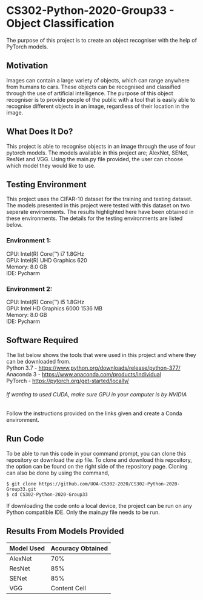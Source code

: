 # CS302-Python-2020-Group33 - Object Classification #

The purpose of this project is to create an object recogniser with the help of PyTorch models. 

## Motivation ##

Images can contain a large variety of objects, which can range anywhere from humans to cars. These objects can be recognised 
and classified through the use of artificial intelligence. The purpose of this object recogniser is to provide people of the
public with a tool that is easily able to recognise different objects in an image, regardless of their location in the image.

## What Does It Do? ##
This project is able to recognise objects in an image through the use of four pytorch models. The models available in this project are; AlexNet, SENet, ResNet and VGG. Using the main.py file provided, the user can choose which model they would like to use.

## Testing Environment ##
This project uses the CIFAR-10 dataset for the training and testing dataset. The models presented in this project were tested with this dataset on two seperate environments. The results highlighted here have been 
obtained in these environments. The details for the testing environments 
are listed below. <br />
### Environment 1: <br />
CPU: Intel(R) Core(™) i7 1.8GHz <br />
GPU: Intel(R) UHD Graphics 620 <br />
Memory: 8.0 GB <br />
IDE: Pycharm <br />
### Environment 2: <br />
CPU: Intel(R) Core(™) i5 1.8GHz <br />
GPU: Intel HD Graphics 6000 1536 MB <br />
Memory: 8.0 GB <br />
IDE: Pycharm <br />

## Software Required ##
The list below shows the tools that were used in this project and where they can be downloaded from. <br />
Python 3.7 - https://www.python.org/downloads/release/python-377/ <br />
Anaconda 3 - https://www.anaconda.com/products/individual <br />
PyTorch - https://pytorch.org/get-started/locally/
###### If wanting to used CUDA, make sure GPU in your computer is by NVIDIA ######
Follow the instructions provided on the links given and create a Conda environment.

## Run Code ##
To be able to run this code in your command prompt, you can clone this repository or download the zip file. To clone and 
download this repository, the option can be found on the right side of the repository page. Cloning can also be done by 
using the command, <br />
``` 
$ git clone https://github.com/UOA-CS302-2020/CS302-Python-2020-Group33.git 
$ cd CS302-Python-2020-Group33
```
If downloading the code onto a local device, the project can be run on any Python compatible IDE. Only the main.py file needs 
to be run. 
## Results From Models Provided ##
| Model Used | Accuracy Obtained |
| ---------- | ----------------- |
| AlexNet    | 70%               |
| ResNet     | 85%               |
| SENet      | 85%               |
| VGG        | Content Cell      |



 



